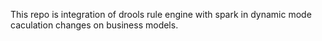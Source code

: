 This repo is integration of drools rule engine with spark in dynamic mode caculation changes on business models.
